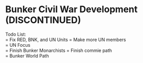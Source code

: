 # Bunker Civil War Development (DISCONTINUED)

Todo List:     
 = Fix RED, BNK, and UN Units 
 = Make more UN members     
 = UN Focus        
 = Finish Bunker Monarchists
 = Finish commie path      
 = Bunker World Path

